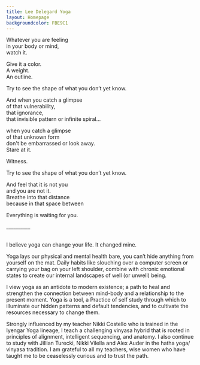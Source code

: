 ```yaml
---
title: Lee Delegard Yoga
layout: Homepage
backgroundcolor: FBE9C1
---
```


<div class="small-font">

Whatever you are feeling<br>
in your body or mind,<br> 
watch it. 

Give it a color.<br>
A weight.<br>
An outline.<br>

Try to see the shape of what you don’t yet know. 

And when you catch a glimpse<br>
of that vulnerability,<br>
that ignorance,<br>
that invisible pattern or infinite spiral...

when you catch a glimpse<br>
of that unknown form<br>
don't be embarrassed or look away.<br>
Stare at it.<br>

Witness.<br> 

Try to see the shape of what you don’t yet know.<br>

And feel  that it is not you<br>
and you are not it.<br> 
Breathe into that distance<br>
because in that space    between

Everything is waiting for you.<br>

</div>
<div class="thick-blue-divider">__________</div>

<br>

I believe yoga can change your life. It changed mine. 

Yoga lays our physical and mental health bare, you can’t hide anything from yourself on the mat. Daily habits like slouching over a computer screen or carrying your bag on your left shoulder, combine with chronic emotional states to create our internal landscapes of well (or unwell) being. 

I view yoga as an antidote to modern existence; a path to heal and strengthen the connection between mind-body and a relationship to the present moment. Yoga is a tool, a Practice of self study through which to illuminate our hidden patterns and default tendencies, and to cultivate the resources necessary to change them. 

Strongly influenced by my teacher Nikki Costello who is trained in the Iyengar Yoga lineage, I teach a challenging vinyasa hybrid that is rooted in principles of alignment, intelligent sequencing, and anatomy. I also continue to study with Jillian Turecki, Nikki Vilella and Alex Auder in the hatha yoga/ vinyasa tradition. I am grateful to all my teachers, wise women who have taught me to be ceaselessly curious and to trust the path. 
